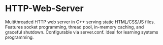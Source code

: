 # HTTP-Web-Server
Multithreaded HTTP web server in C++ serving static HTML/CSS/JS files. Features socket programming, thread pool, in-memory caching, and graceful shutdown. Configurable via server.conf. Ideal for learning systems programming.
